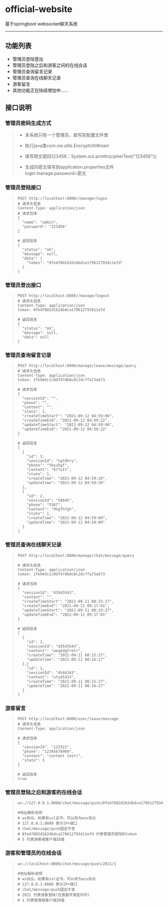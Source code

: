 # official-website
基于springboot websocket聊天系统

------



## 功能列表
- 管理员登陆登出
- 管理员登陆之后和游客之间的在线会话
- 管理员查询留言记录
- 管理员查询在线聊天记录
- 游客留言
- 其他功能正在陆续增加中......

## 接口说明

### 管理员密码生成方式

> - 本系统只有一个管理员，故写到配置文件里
>
> - 执行java类com.ow.utils.EncryptUtil#main
>
> - 填写明文密码123456：System.out.println(cipherText("123456"));
>
> - 生成的密文填写到application.properties文件login.manage.password=密文


### 管理员登陆接口

> ```apl
> POST http://localhost:8080//manage/login
> # 请求头信息
> Content-Type: application/json
> # 请求包体
> {
>   "name": "admin",
>   "password": "123456"
> }
> 
> # 返回信息
> {
>   "status": "ok",
>   "message": null,
>   "data": {
>     "token": "0fe47802d1624bdca179612793411efd"
>   }
> }
> ```

### 管理员登出接口

> ```apl
> POST http://localhost:8080//manage/logout
> # 请求头信息
> Content-Type: application/json
> token: 0fe47802d1624bdca179612793411efd
> 
> # 返回信息
> {
>   "status": "ok",
>   "message": null,
>   "data": null
> }
> ```

### 管理员查询留言记录

> ```apl
> POST http://localhost:8080/manage/leave/message/query
> # 请求头信息
> Content-Type: application/json
> token: 1fe94dc1c0df47db8c8c2dc7fa73a673
> 
> # 请求包体
> {
>   "sessionId": "",
>   "phone": "",
>   "content": "",
>   "state": 1,
>   "createTimeStart": "2021-09-12 04:59:06",
>   "createTimeEnd": "2021-09-12 04:59:22",
>   "updateTimeStart": "2021-09-12 04:59:06",
>   "updateTimeEnd": "2021-09-12 04:59:22"
> }
> 
> # 返回信息
> [
>   {
>     "id": 3,
>     "sessionId": "tgfdhry",
>     "phone": "56yuhgf",
>     "content": "677utt",
>     "state": 1,
>     "createTime": "2021-09-12 04:59:20",
>     "updateTime": "2021-09-12 04:59:20"
>   },
>   {
>     "id": 2,
>     "sessionId": "54645",
>     "phone": "5367",
>     "content": "9hgfhfgh",
>     "state": 1,
>     "createTime": "2021-09-12 04:59:09",
>     "updateTime": "2021-09-12 04:59:09"
>   }
> ]
> ```

### 管理员查询在线聊天记录

> ```apl
> POST http://localhost:8080/manage/chat/message/query
> 
> # 请求头信息
> Content-Type: application/json
> token: 1fe94dc1c0df47db8c8c2dc7fa73a673
> 
> # 请求包体
> {
>   "sessionId": "43543543",
>   "content": "",
>   "createTimeStart": "2021-09-11 08:15:27",
>   "createTimeEnd": "2021-09-11 09:17:01",
>   "updateTimeStart": "2021-09-11 08:15:27",
>   "updateTimeEnd": "2021-09-11 09:17:01"
> }
> 
> # 返回信息
> [
>   {
>     "id": 2,
>     "sessionId": "43543543",
>     "content": "weqedgfretr",
>     "createTime": "2021-09-11 08:15:27",
>     "updateTime": "2021-09-11 08:16:27"
>   },{
>     "id": 1,
>     "sessionId": "4544343",
>     "content": "uty45433",
>     "createTime": "2021-09-11 08:15:27",
>     "updateTime": "2021-09-11 08:16:27"
>   }
> ]
> ```



### 游客留言

> ```apl
> POST http://localhost:8080/user/leave/message
> # 请求头信息
> Content-Type: application/json
> 
> # 请求包体
> {
>   "sessionId": "123321",
>   "phone": "12345678909",
>   "content": "content test!",
>   "state": 1
> }
> 
> # 返回信息
> true
> ```



### 管理员登陆之后和游客的在线会话

> ```apl
> ws://127.0.0.1:8080/chat/message/push/0fe47802d1624bdca179612793411efd/5
> 
> #地址解析说明
> # ws协议。如果有ssl证书，可以改为wss协议
> # 127.0.0.1:8080 表示IP+端口
> # chat/message/push固定不变
> # 0fe47802d1624bdca179612793411efd 代表管理员登陆的token
> # 5 代表游客端客户端ID值
> ```

### 游客和管理员的在线会话

> ```apl
> ws://localhost:8080/chat/message/push/2021/1
> 
> #地址解析说明
> # ws协议。如果有ssl证书，可以改为wss协议
> # 127.0.0.1:8080 表示IP+端口
> # chat/message/push固定不变
> # 2021 代表游客登陆(任意数字类型均可)
> # 1 代表管理端客户端ID值
> ```
>
> 
